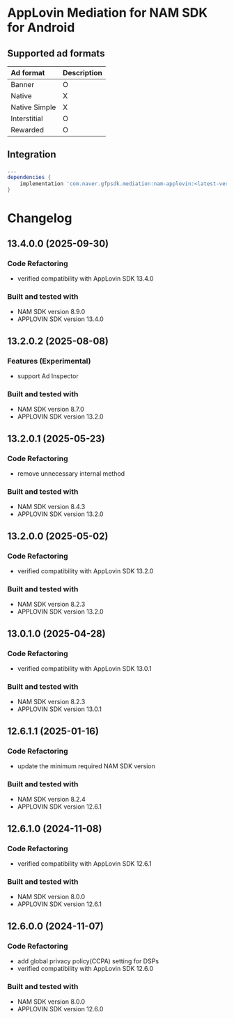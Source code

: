 # AppLovin Mediation for NAM SDK for Android

## Supported ad formats

| Ad format     | Description |
|:--------------|:------------|
| Banner        | O           |
| Native        | X           |
| Native Simple | X           |
| Interstitial  | O           |
| Rewarded      | O           |

## Integration

```gradle
...
dependencies {
    implementation 'com.naver.gfpsdk.mediation:nam-applovin:<latest-version>'  
}
```

# Changelog
## 13.4.0.0 (2025-09-30)
### Code Refactoring
* verified compatibility with AppLovin SDK 13.4.0

### Built and tested with
- NAM SDK version 8.9.0
- APPLOVIN SDK version 13.4.0

## 13.2.0.2 (2025-08-08)

### Features (Experimental)
* support Ad Inspector

### Built and tested with
- NAM SDK version 8.7.0
- APPLOVIN SDK version 13.2.0

## 13.2.0.1 (2025-05-23)
### Code Refactoring
* remove unnecessary internal method

### Built and tested with
- NAM SDK version 8.4.3
- APPLOVIN SDK version 13.2.0

## 13.2.0.0 (2025-05-02)

### Code Refactoring

* verified compatibility with AppLovin SDK 13.2.0

### Built and tested with
- NAM SDK version 8.2.3
- APPLOVIN SDK version 13.2.0

## 13.0.1.0 (2025-04-28)

### Code Refactoring

* verified compatibility with AppLovin SDK 13.0.1

### Built and tested with
- NAM SDK version 8.2.3
- APPLOVIN SDK version 13.0.1

## 12.6.1.1 (2025-01-16)
### Code Refactoring
* update the minimum required NAM SDK version

### Built and tested with
- NAM SDK version 8.2.4
- APPLOVIN SDK version 12.6.1

## 12.6.1.0 (2024-11-08)

### Code Refactoring

* verified compatibility with AppLovin SDK 12.6.1

### Built and tested with
- NAM SDK version 8.0.0
- APPLOVIN SDK version 12.6.1

## 12.6.0.0 (2024-11-07)

### Code Refactoring

* add global privacy policy(CCPA) setting for DSPs 
* verified compatibility with AppLovin SDK 12.6.0 

### Built and tested with
- NAM SDK version 8.0.0
- APPLOVIN SDK version 12.6.0